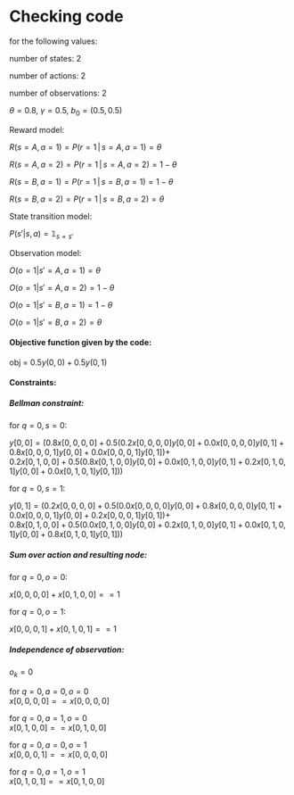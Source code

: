 # Checking code
for the following values:

number of states: 2

number of actions: 2

number of observations: 2

$\theta = 0.8$, $\gamma = 0.5$, $b_0 = (0.5, 0.5)$

Reward model:

$R(s = A, a = 1) = P(r = 1 \,|\, s= A, a=1) = \theta$  

$R(s = A, a = 2) = P(r = 1 \,|\, s= A, a=2) = 1 - \theta$ 

$R(s = B, a = 1) = P(r = 1 \,|\, s= B, a=1) = 1 - \theta$ 

$R(s = B, a = 2) = P(r = 1 \,|\, s= B, a=2) = \theta$ 

State transition model:

$P(s'|s, a) = \mathbb{1}_{s=s'}$ 

Observation model:

$O(o = 1|s' = A,a = 1) = \theta$

$O(o = 1|s' = A,a = 2) = 1 - \theta$

$O(o = 1|s' = B,a = 1) = 1 - \theta$

$O(o = 1|s' = B,a = 2) = \theta$

#### Objective function given by the code:

obj = $0.5 y(0,0) + 0.5 y(0,1)$

#### Constraints:

##### Bellman constraint:

for $q = 0, s = 0$: 

$y[0,0] = (0.8 x[0,0,0,0] + 0.5 (0.2 x[0,0,0,0] y[0,0] + 0.0 x[0,0,0,0] y[0,1] + 0.8 x[0,0,0,1] y[0,0] + 0.0 x[0,0,0,1] y[0,1])+$    
$0.2 x[0,1,0,0] + 0.5 (0.8 x[0,1,0,0] y[0,0] + 0.0 x[0,1,0,0] y[0,1] + 0.2 x[0,1,0,1] y[0,0] + 0.0 x[0,1,0,1] y[0,1]))$

 for $q = 0, s = 1:$
 
 $y[0,1] = (0.2 x[0,0,0,0] + 0.5 (0.0 x[0,0,0,0] y[0,0] + 0.8 x[0,0,0,0] y[0,1] + 0.0 x[0,0,0,1] y[0,0] + 0.2 x[0,0,0,1] y[0,1])+$    
$0.8 x[0,1,0,0] + 0.5 (0.0 x[0,1,0,0] y[0,0] + 0.2 x[0,1,0,0] y[0,1] + 0.0 x[0,1,0,1] y[0,0] + 0.8 x[0,1,0,1] y[0,1]))$

 ##### Sum over action and resulting node:

 for $q = 0, o = 0:$

 $x[0,0,0,0] + x[0,1,0,0] == 1$

 for $q = 0, o = 1:$

 $x[0,0,0,1] + x[0,1,0,1] == 1$

 ##### Independence of observation:

 $o_k = 0$
 
for $q = 0, a = 0, o = 0$  
$x[0,0,0,0] == x[0,0,0,0]$

for $q = 0, a = 1, o = 0$  
$x[0,1,0,0] == x[0,1,0,0]$ 

for $q = 0, a = 0, o = 1$  
$x[0,0,0,1] ==  x[0,0,0,0]$ 

for $q = 0, a = 1, o = 1$  
$x[0,1,0,1] == x[0,1,0,0]$ 
